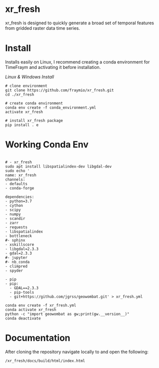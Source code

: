 # xr_fresh
 
xr_fresh is designed to quickly generate a broad set of temporal features from gridded raster data time series. 


# Install
Installs easily on Linux, I recommend creating a conda environment for TimeFraym 
and activating it before installation.  

*Linux & Windows Install*

```
# clone environment
git clone https://github.com/fraymio/xr_fresh.git
cd ./xr_fresh 

# create conda environment 
conda env create -f conda_environment.yml
activate xr_fresh

# install xr_fresh package
pip install . e

```

# Working Conda Env
```

# - xr_fresh
sudo apt install libspatialindex-dev libgdal-dev
sudo echo '
name: xr_fresh
channels:
- defaults
- conda-forge

dependencies:
- python=3.7
- cython
- scipy
- numpy
- scandir
- zarr
- requests
- libspatialindex
- bottleneck
#- sphinx
- xskillscore
- libgdal=2.3.3
- gdal=2.3.3
#- jupyter
#- nb_conda
- climpred
- spyder
 
- pip
- pip:
  - GDAL==2.3.3
  - pip-tools
  - git+https://github.com/jgrss/geowombat.git' > xr_fresh.yml

conda env create -f xr_fresh.yml 
conda activate xr_fresh
python -c "import geowombat as gw;print(gw.__version__)"
conda deactivate

```

# Documentation

After cloning the repository navigate locally to and open the following:
```
/xr_fresh/docs/build/html/index.html
```

